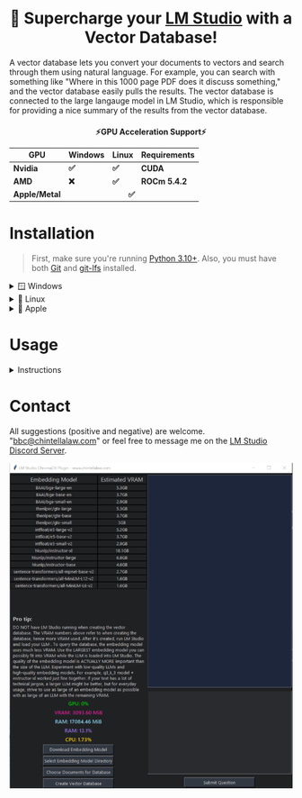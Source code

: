 <a name="top"></a>

<div align="center">
  <h1>🚀 Supercharge your <a href="https://lmstudio.ai/">LM Studio</a> with a Vector Database!</h1>
</div>
A vector database lets you convert your documents to vectors and search through them using natural language.  For example, you can search with something like "Where in this 1000 page PDF does it discuss something," and the vector database easily pulls the results.  The vector database is connected to the large langauge model in LM Studio, which is responsible for providing a nice summary of the results from the vector database.
<!-- GPU Acceleration Support Table -->

<div align="center">
  <h4>⚡GPU Acceleration Support⚡
  <table>
    <thead>
      <tr>
        <th>GPU</th>
        <th>Windows</th>
        <th>Linux</th>
        <th>Requirements</th>
      </tr>
    </thead>
    <tbody>
      <tr>
        <td>Nvidia</td>
        <td>✅</td>
        <td>✅</td>
        <td>CUDA</td>
      </tr>
      <tr>
        <td>AMD</td>
        <td>❌</td>
        <td>✅</td>
        <td>ROCm 5.4.2</td>
      </tr>
      <tr>
        <td>Apple/Metal</td>
        <td colspan="3" align="center"> ✅ </td>
      </tr>
    </tbody>
  </table></h4>
</div>

# Installation

> First, make sure you're running [Python 3.10+](https://www.python.org/downloads/release/python-31011/).  Also, you must have both [Git](https://git-scm.com/downloads) and [git-lfs](https://git-lfs.com/) installed.<br>
<details>
  <summary>🪟 Windows</summary>
  
### Step 1 - GPU Acceleration Software
* Nvidia GPUs ➜ install [CUDA 11.8](https://developer.nvidia.com/cuda-11-8-0-download-archive)
* AMD GPUs
    > Unfortuantely, PyTorch does not currently support AMD GPUs on Windows (only Linux).

### Step 2 - Obtain Repository
* Download the ZIP file containing the latest release for my repository.  Unzip and place this folder anywhere you want on your computer.

### Step 3 - Virtual Environment
* Open the folder containing my repository files.  Create a command prompt and create a virtual environment with this command:
```
python -m venv .
```
* Then "activate" the virtual environment:
```
.\Scripts\activate
```

### Step 4 - Upgrade pip
```
python -m pip install --upgrade pip
```

### Step 5 - Install PyTorch
* Nvidia GPUs:
```
pip install torch torchvision torchaudio --index-url https://download.pytorch.org/whl/cu118
```
> PyTorch does not currently support AMD GPUs on Windows (only Linux).
* If you're NOT using GPU acceleration:
```
pip install torch torchvision torchaudio
```

### Step 6 - Doublecheck GPU-Acceleration
```
python check_gpu.py
```

### Step 7 - Install Dependencies
```
pip install -r requirements.txt
```
</details>

<details>
  <summary>🐧 Linux</summary>

### Step 1 - GPU Acceleration Software
  * Nvidia GPUs ➜ install [CUDA 11.8](https://developer.nvidia.com/cuda-11-8-0-download-archive)
  * AMD GPUs ➜ install ROCm version 5.4.2 according to the instructions [HERE](https://rocmdocs.amd.com/en/latest/deploy/linux/quick_start.html) and [HERE](https://rocmdocs.amd.com/en/latest/deploy/linux/index.html)

### Step 2 - Obtain Repository
* Download the ZIP file containing the latest release for my repository.  Inside the ZIP file is a folder holding my repository.  Unzip and place this folder anywhere you want on your computer.

### Step 3 - Virtual Environment
* Open the folder containing my repository files.  Create a command prompt and create a virtual environment with this command:
```
python -m venv .
```
* Then activate the virtual environment:
```
.\Scripts\activate
```

### Step 4 - Update Pip
```
python -m pip install --upgrade pip
```
### Step 5 - Install PyTorch
* For Nvidia GPUs:
```
pip install torch torchvision torchaudio --index-url https://download.pytorch.org/whl/cu118
```
* For AMD GPUs:
```
pip install torch torchvision torchaudio --index-url https://download.pytorch.org/whl/rocm5.4.2
```
* If you're NOT using GPU acceleration:
```
pip install torch torchvision torchaudio --index-url https://download.pytorch.org/whl/cpu
```

### Step 6 - Doublecheck GPU-acceleration
```
python check_gpu.py
```
### Step 7 - Install Dependencies
```
pip install -r requirements.txt
```
</details>

<details>
  <summary>🍎 Apple</summary>

### Step 1 - GPU Acceleration Software
* All Macs with MacOS 12.3+ come with Metal/MPS support, which is the equivalent of CUDA and ROCm for Nvidia and AMD, respectively.  However, you do need to have [Xcode Command Line Tools](https://www.makeuseof.com/install-xcode-command-line-tools/).

### Step 2 - Obtain Repository
* Download the ZIP file containing the latest release for my repository.  Inside the ZIP file is a folder holding my repository.  Unzip and place this folder anywhere you want on your computer.

### Step 3 - Virtual Environment
* Open the folder containing my repository files.  Create a terminal window and create a virtual environment with this command:
```
python3 -m venv .
```
* Then activate the virtual environment:
```
source bin/activate
```
### Step 5 - Update Pip
```
python3 -m pip install --upgrade pip
```
### Step 6 - Install PyTorch
```
pip3 install torch torchvision torchaudio
```
### Step 7 - Doublecheck Metal/MPS-acceleration
```
python3 check_gpu.py
```
### Step 8 - Install Dependencies
```
pip3 install -r requirements.txt
```
</details>

# Usage
<details>
  <summary>Instructions</summary>
  
### Step 1 - Virtual Environment
> Open a command prompt within my repository folder and activate the virtual environment:<br>
> NOTE: For Macs the preferred command is ```source bin/activate```
```
.\Scripts\activate
```

### Step 2 - Run Program
```
python gui.py
```
* NOTE: Only systems running Windows with an Nvidia GPU will display metrics in the GUI.  Will fix later so hold tight.

### Step 3 - "Download Embedding Model"
You must wait until the download is complete AND unpacked before trying to create the database.

### Step 4 - "Select Embedding Model Directory"
Selects the directory containing the model you want to use.

### Step 5 - "Choose Documents for Database"
Select one or more files. Currently supports pdf, docx, txt, json, enex, eml, msg, csv, xls, xlsx.  NOTE: You can always remove files from the "Docs_for_DB" folder, but you must recreate the vector database if you don't want them included in the new database.

### Step 6 - "Create Vector Database."
You should see GPU usage spike.  After the spike, the program still needs to "persist" the database to disk .  You must wait for this to complete before trying to query the database.  You can look at the command prompt window to see exactly when the database is "persisted."

### Step 7 - LM Studio
Open LM Studio and load a model.  Only Llama2-based models are currently supported.  Click "Start Server" in the server tab.  Within my program, type your question in the box and submit.  If you don't minimize LM Studio in this process you can actually see it being fed your question and the database results!
> IMPORTANT: You must use the "Default LM Studio Windows" preset and a Llama2 model.  Other models and/or presents might (but not always) prevent it from working.
</details>

# Contact

All suggestions (positive and negative) are welcome.  "bbc@chintellalaw.com" or feel free to message me on the [LM Studio Discord Server](https://discord.gg/aPQfnNkxGC).

<div align="center">
  <img src="https://github.com/BBC-Esq/ChromaDB-Plugin-for-LM-Studio/raw/main/example.png" alt="Example Image">
</div>
